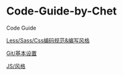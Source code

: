 # Code-Guide-by-Chet
Code Guide

[Less/Sass/Css编码规范&编写风格](https://github.com/ChetSerenade/Code-Guide-by-Chet/blob/main/css-guide.md)


[Git/基本设置](https://github.com/ChetSerenade/Code-Guide-by-Chet/blob/main/git-quick-play.md)


[JS/风格](https://github.com/ChetSerenade/Code-Guide-by-Chet/blob/main/javascript-guide.md)
